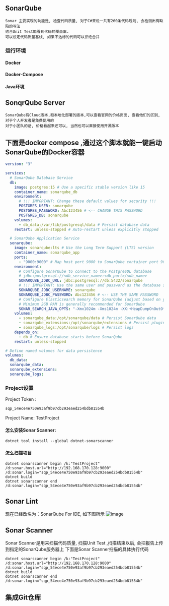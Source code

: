 ## SonarQube

    Sonar 主要实现的功能是, 检查代码质量, 对于C#来说一共有260条代码规则, 会检测出有缺陷的写法
    结合Unit Test能看到代码的覆盖率.
    可以设定代码质量基线, 如果不达标的代码可以拒绝合并

### 运行环境

#### Docker

#### Docker-Compose

#### Java环境

## SonqrQube Server

    SonarQube有Cloud版本,和本地化部署的版本,可以查看官网的价格页面, 查看他们的区别,对于个人开发者是免费使用的
    对于小团队的话, 价格看起来还可以, 当然也可以直接使用开源版本


## 下面是docker compose ,通过这个脚本就能一键启动SonarQube的Docker容器
```YAML
version: "3"

services:
  # SonarQube Database Service
  db:
    image: postgres:15 # Use a specific stable version like 15
    container_name: sonarqube_db
    environment:
      # !!! IMPORTANT: Change these default values for security !!!
      POSTGRES_USER: sonarqube
      POSTGRES_PASSWORD: Abc123456 # <-- CHANGE THIS PASSWORD
      POSTGRES_DB: sonarqube
    volumes:
      - db_data:/var/lib/postgresql/data # Persist database data
    restart: unless-stopped # Auto-restart unless explicitly stopped

  # SonarQube Application Service
  sonarqube:
    image: sonarqube:lts # Use the Long Term Support (LTS) version
    container_name: sonarqube_app
    ports:
      - "9000:9000" # Map host port 9000 to SonarQube container port 9000
    environment:
      # Configure SonarQube to connect to the PostgreSQL database
      # jdbc:postgresql://<db_service_name>:<db_port>/<db_name>
      SONARQUBE_JDBC_URL: jdbc:postgresql://db:5432/sonarqube
      # !!! IMPORTANT: Use the same user and password as the database service !!!
      SONARQUBE_JDBC_USERNAME: sonarqube
      SONARQUBE_JDBC_PASSWORD: Abc123456 # <-- USE THE SAME PASSWORD
      # Configure Elasticsearch memory for SonarQube (adjust based on your resources)
      # Minimum 2GB RAM is generally recommended for SonarQube
      SONAR_SEARCH_JAVA_OPTS: "-Xmx1024m -Xms1024m -XX:+HeapDumpOnOutOfMemoryError" # Example: 1GB heap
    volumes:
      - sonarqube_data:/opt/sonarqube/data # Persist SonarQube data
      - sonarqube_extensions:/opt/sonarqube/extensions # Persist plugins and extensions
      - sonarqube_logs:/opt/sonarqube/logs # Persist logs
    depends_on:
      - db # Ensure database starts before SonarQube
    restart: unless-stopped

# Define named volumes for data persistence
volumes:
  db_data:
  sonarqube_data:
  sonarqube_extensions:
  sonarqube_logs:

```

### Project设置
Project Token : 
```
sqp_54ece4e750e93af9b97cb293eaed254bdb81554b
```

Project Name: TestProject

#### 怎么安装Sonar Scanner:

```
dotnet tool install --global dotnet-sonarscanner
```
#### 怎么扫描项目
```
dotnet sonarscanner begin /k:"TestProject" /d:sonar.host.url="http://192.168.170.128:9000"  /d:sonar.login="sqp_54ece4e750e93af9b97cb293eaed254bdb81554b"
dotnet build
dotnet sonarscanner end /d:sonar.login="sqp_54ece4e750e93af9b97cb293eaed254bdb81554b"
```


## Sonar Lint
现在已经改名为：SonarQube For IDE, 如下图所示
![image](https://github.com/user-attachments/assets/c159e1da-2260-4edb-b7bc-241491a40eb3)



## Sonar Scanner
Sonar Scanner是用来扫描代码质量, 扫描Unit Test ,扫描结束以后, 会把报告上传到指定的SonarQube服务器上
下面是Sonar Scanner扫描的具体执行代码
```
dotnet sonarscanner begin /k:"TestProject" /d:sonar.host.url="http://192.168.170.128:9000"  /d:sonar.login="sqp_54ece4e750e93af9b97cb293eaed254bdb81554b"
dotnet build
dotnet sonarscanner end /d:sonar.login="sqp_54ece4e750e93af9b97cb293eaed254bdb81554b"
```



## 集成Git仓库
